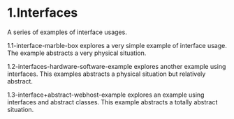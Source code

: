 1.Interfaces
=
A series of examples of interface usages.

1.1-interface-marble-box explores a very simple example of interface usage. The example abstracts a very physical situation.

1.2-interfaces-hardware-software-example explores another example using interfaces. This examples abstracts a physical situation but relatively abstract.

1.3-interface+abstract-webhost-example explores an example using interfaces and abstract classes. This example abstracts a totally abstract situation.
